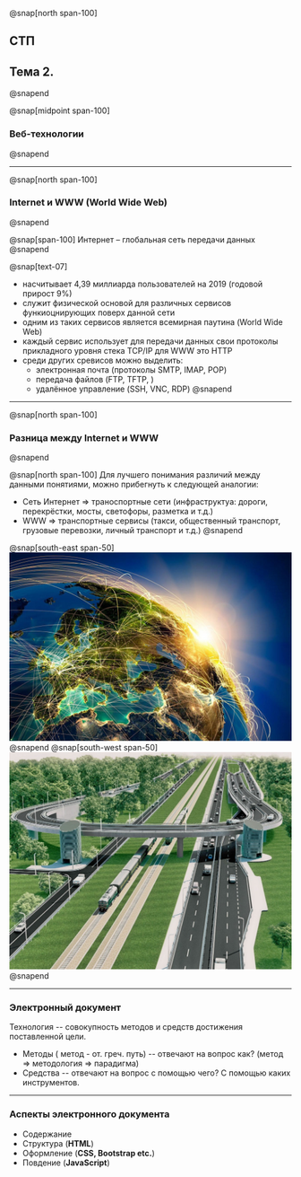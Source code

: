 @snap[north span-100]
## СТП
## **Тема 2.**<br/>
@snapend

@snap[midpoint span-100]
### Веб-технологии
@snapend

---

@snap[north span-100]
### Internet и WWW (World Wide Web)
@snapend

@snap[span-100]
Интернет – глобальная сеть передачи данных
@snapend

@snap[text-07]
- насчитывает 4,39 миллиарда пользователей на 2019 (годовой прирост 9%)
- служит физической основой для различных сервисов функиоцнирующих поверх данной сети
- одним из таких сервисов является всемирная паутина (World Wide Web)
- каждый сервис использует для передачи данных свои протоколы прикладного уровня стека TCP/IP для WWW это HTTP
- cреди других сревисов можно выделить:
    - электронная почта (протоколы SMTP, IMAP, POP) 
    - передача файлов (FTP, TFTP, )
    - удалённое управление (SSH, VNC, RDP)
@snapend

---

@snap[north span-100]
### Разница между Internet и WWW
@snapend

@snap[north span-100]
Для лучшего понимания различий между данными понятиями, можно прибегнуть к следующей аналогии:
- Сеть Интернет => траноспортные сети (инфраструктуа: дороги, перекрёстки, мосты, светофоры, разметка и т.д.)
- WWW => транспортные сервисы (такси, общественный транспорт, грузовые перевозки, личный транспорт и т.д.)
@snapend

@snap[south-east span-50]
![IMAGE](slides/web/assets/img/internet-earth.jpg)
@snapend
@snap[south-west span-50]
![IMAGE](slides/web/assets/img/road-internet-diff-www.jpg)
@snapend

---

### Электронный документ

Технология -- совокупность методов и средств достижения поставленной цели.
- Методы ( метод - от. греч. путь) -- отвечают на вопрос как? (метод => методология => парадигма)
- Средства -- отвечают на вопрос с помощью чего? С помощью каких инструментов.

---

### Аспекты электронного документа

- Содержание
- Структура (**HTML**)
- Оформление (**CSS, Bootstrap etc.**)
- Повдение (**JavaScript**)
